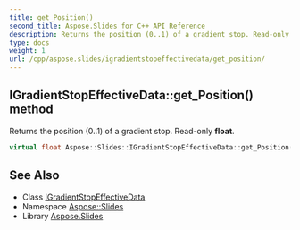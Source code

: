 ```yaml
---
title: get_Position()
second_title: Aspose.Slides for C++ API Reference
description: Returns the position (0..1) of a gradient stop. Read-only float.
type: docs
weight: 1
url: /cpp/aspose.slides/igradientstopeffectivedata/get_position/
---
```

## IGradientStopEffectiveData::get_Position() method


Returns the position (0..1) of a gradient stop. Read-only **float**.

```cpp
virtual float Aspose::Slides::IGradientStopEffectiveData::get_Position()=0
```

## See Also

* Class [IGradientStopEffectiveData](./)
* Namespace [Aspose::Slides](../)
* Library [Aspose.Slides](../../)